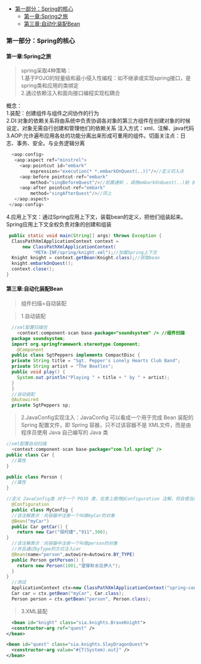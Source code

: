 
<!-- TOC -->

- [第一部分：Spring的核心](#%E7%AC%AC%E4%B8%80%E9%83%A8%E5%88%86%EF%BC%9Aspring%E7%9A%84%E6%A0%B8%E5%BF%83)
  - [第一章:Spring之旅](#%E7%AC%AC%E4%B8%80%E7%AB%A0spring%E4%B9%8B%E6%97%85)
  - [第三章:自动化装配Bean](#%E7%AC%AC%E4%B8%89%E7%AB%A0%E8%87%AA%E5%8A%A8%E5%8C%96%E8%A3%85%E9%85%8Dbean)

<!-- /TOC -->
### 第一部分：Spring的核心

  #### 第一章:Spring之旅
  > spring采取4种策略：  
  1.基于POJO的轻量级和最小侵入性编程：如不继承或实现spring接口，是spring类和应用的类绑定  
  2.通过依赖注入和面向接口编程实现松耦合    
 
 概念：  
 1.装配：创建组件与组件之间协作的行为  
 2.DI:对象的依赖关系将由系统中负责协调各对象的第三方组件在创建对象的时候设定，对象无需自行创建和管理他们的依赖关系 注入方式：xml、注解、java代码
 3.AOP:允许遍布应用各处的功能分离出来形成可重用的组件。切面关注点：日志、事务、安全。与业务逻辑分离
 ```JAVA
   <aop:config>
    <aop:aspect ref="minstrel">
      <aop:pointcut id="embark"
          expression="execution(* *.embarkOnQuest(..))"/>//定义切入点
      <aop:before pointcut-ref="embark" 
          method="singBeforeQuest"/>//前置通知 ，调用embarkOnQuest(..)前 执行singBeforeQuest()
      <aop:after pointcut-ref="embark" 
          method="singAfterQuest"/>//同上
    </aop:aspect>
  </aop:config>
 ```
 4.应用上下文：通过Spring应用上下文，装载bean的定义，把他们组装起来。Spring应用上下文全权负责对象的创建和组装  
  ```JAVA
   public static void main(String[] args) throws Exception {
    ClassPathXmlApplicationContext context = 
        new ClassPathXmlApplicationContext(
            "META-INF/spring/knight.xml");//加载Spring上下文
    Knight knight = context.getBean(Knight.class);//获取bean
    knight.embarkOnQuest();
    context.close();
  }

  ```
  #### 第三章:自动化装配Bean
  > 组件扫描+自动装配

  > 1.自动装配  
  ```java    
    //xml配置扫描包
      <context:component-scan base-package="soundsystem" /> //组件扫描
    package soundsystem;
    import org.springframework.stereotype.Component;
      @Component
    public class SgtPeppers implements CompactDisc {
    private String title = "Sgt. Pepper's Lonely Hearts Club Band";  
    private String artist = "The Beatles";
    public void play() {
      System.out.println("Playing " + title + " by " + artist);
    }
    }
    //自动装配
    @Autowired
    private SgtPeppers sp;
  ```
  > 2.JavaConfig实现注入：JavaConfig 可以看成一个用于完成 Bean 装配的 Spring 配置文件，即 Spring 容器，只不过该容器不是 XML文件，而是由程序员使用 Java 自己编写的 Java 类
  ```java
  //xml配置自动扫描
    <context:component-scan base-package="com.lzl.spring" />
  public class Car {
    //属性
  }

  public class Person {
    //属性
  }

  //定义 JavaConfig类 对于一个 POJO 类，在类上使用@Configuration 注解，将会使当前类作为一个 Spring 的容器来使用，用于完成 Bean 的创建。在该 JavaConfig 的方法上使用@Bean，将会使一个普通方法所返回的结果变为指定名称的 Bean 实例。
    @Configuration
    public class MyConfig {
    //该注解表示：向容器中注册一个叫做myCar的对象
    @Bean("myCar")
    public Car getCar() {
      return new Car("保时捷","911",300);
  }
    //该注解表示：向容器中注册一个叫做person的对象
    //并且通过byType的方式注入car
    @Bean(name="person",autowire=Autowire.BY_TYPE)
    public Person getPerson() {
      return new Person(1001,"望穿秋水见伊人");
    }
  }
    //测试
    ApplicationContext ctx=new ClassPathXmlApplicationContext("spring-config.xml");
    Car car = ctx.getBean("myCar", Car.class);
    Person person = ctx.getBean("person", Person.class);
  ```
  > 3.XML装配
  ```xml
    <bean id="knight" class="sia.knights.BraveKnight">
    <constructor-arg ref="quest" />
  </bean>

  <bean id="quest" class="sia.knights.SlayDragonQuest">
    <constructor-arg value="#{T(System).out}" />
  </bean>
  ```
